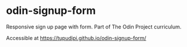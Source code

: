 # odin-signup-form

Responsive sign up page with form. Part of The Odin Project curriculum.

Accessible at https://tupudipi.github.io/odin-signup-form/
